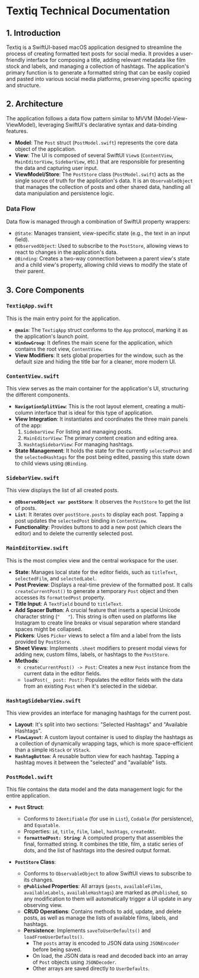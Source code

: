# Textiq Technical Documentation

## 1. Introduction

Textiq is a SwiftUI-based macOS application designed to streamline the process of creating formatted text posts for social media. It provides a user-friendly interface for composing a title, adding relevant metadata like film stock and labels, and managing a collection of hashtags. The application's primary function is to generate a formatted string that can be easily copied and pasted into various social media platforms, preserving specific spacing and structure.

## 2. Architecture

The application follows a data flow pattern similar to MVVM (Model-View-ViewModel), leveraging SwiftUI's declarative syntax and data-binding features.

-   **Model**: The `Post` struct (`PostModel.swift`) represents the core data object of the application.
-   **View**: The UI is composed of several SwiftUI `View`s (`ContentView`, `MainEditorView`, `SidebarView`, etc.) that are responsible for presenting the data and capturing user input.
-   **ViewModel/Store**: The `PostStore` class (`PostModel.swift`) acts as the single source of truth for the application's data. It is an `ObservableObject` that manages the collection of posts and other shared data, handling all data manipulation and persistence logic.

### Data Flow

Data flow is managed through a combination of SwiftUI property wrappers:

-   `@State`: Manages transient, view-specific state (e.g., the text in an input field).
-   `@ObservedObject`: Used to subscribe to the `PostStore`, allowing views to react to changes in the application's data.
-   `@Binding`: Creates a two-way connection between a parent view's state and a child view's property, allowing child views to modify the state of their parent.

## 3. Core Components

### `TextiqApp.swift`

This is the main entry point for the application.

-   **`@main`**: The `TextiqApp` struct conforms to the `App` protocol, marking it as the application's launch point.
-   **`WindowGroup`**: It defines the main scene for the application, which contains the root view, `ContentView`.
-   **View Modifiers**: It sets global properties for the window, such as the default size and hiding the title bar for a cleaner, more modern UI.

### `ContentView.swift`

This view serves as the main container for the application's UI, structuring the different components.

-   **`NavigationSplitView`**: This is the root layout element, creating a multi-column interface that is ideal for this type of application.
-   **View Integration**: It instantiates and coordinates the three main panels of the app:
    1.  `SidebarView`: For listing and managing posts.
    2.  `MainEditorView`: The primary content creation and editing area.
    3.  `HashtagSidebarView`: For managing hashtags.
-   **State Management**: It holds the state for the currently `selectedPost` and the `selectedHashtags` for the post being edited, passing this state down to child views using `@Binding`.

### `SidebarView.swift`

This view displays the list of all created posts.

-   **`@ObservedObject var postStore`**: It observes the `PostStore` to get the list of posts.
-   **`List`**: It iterates over `postStore.posts` to display each post. Tapping a post updates the `selectedPost` binding in `ContentView`.
-   **Functionality**: Provides buttons to add a new post (which clears the editor) and to delete the currently selected post.

### `MainEditorView.swift`

This is the most complex view and the central workspace for the user.

-   **State**: Manages local state for the editor fields, such as `titleText`, `selectedFilm`, and `selectedLabel`.
-   **Post Preview**: Displays a real-time preview of the formatted post. It calls `createCurrentPost()` to generate a temporary `Post` object and then accesses its `formattedPost` property.
-   **Title Input**: A `TextField` bound to `titleText`.
-   **Add Spacer Button**: A crucial feature that inserts a special Unicode character string (`" ‎ ‎ "`). This string is often used on platforms like Instagram to create line breaks or visual separation where standard spaces might be collapsed.
-   **Pickers**: Uses `Picker` views to select a film and a label from the lists provided by `PostStore`.
-   **Sheet Views**: Implements `.sheet` modifiers to present modal views for adding new, custom films, labels, or hashtags to the `PostStore`.
-   **Methods**:
    -   `createCurrentPost() -> Post`: Creates a new `Post` instance from the current data in the editor fields.
    -   `loadPost(_ post: Post)`: Populates the editor fields with the data from an existing `Post` when it's selected in the sidebar.

### `HashtagSidebarView.swift`

This view provides an interface for managing hashtags for the current post.

-   **Layout**: It's split into two sections: "Selected Hashtags" and "Available Hashtags".
-   **`FlowLayout`**: A custom layout container is used to display the hashtags as a collection of dynamically wrapping tags, which is more space-efficient than a simple `HStack` or `VStack`.
-   **`HashtagButton`**: A reusable button view for each hashtag. Tapping a hashtag moves it between the "selected" and "available" lists.

### `PostModel.swift`

This file contains the data model and the data management logic for the entire application.

-   **`Post` Struct**:
    -   Conforms to `Identifiable` (for use in `List`), `Codable` (for persistence), and `Equatable`.
    -   Properties: `id`, `title`, `film`, `label`, `hashtags`, `createdAt`.
    -   **`formattedPost: String`**: A computed property that assembles the final, formatted string. It combines the title, film, a static series of dots, and the list of hashtags into the desired output format.

-   **`PostStore` Class**:
    -   Conforms to `ObservableObject` to allow SwiftUI views to subscribe to its changes.
    -   **`@Published` Properties**: All arrays (`posts`, `availableFilms`, `availableLabels`, `availableHashtags`) are marked as `@Published`, so any modification to them will automatically trigger a UI update in any observing view.
    -   **CRUD Operations**: Contains methods to add, update, and delete posts, as well as manage the lists of available films, labels, and hashtags.
    -   **Persistence**: Implements `saveToUserDefaults()` and `loadFromUserDefaults()`.
        -   The `posts` array is encoded to JSON data using `JSONEncoder` before being saved.
        -   On load, the JSON data is read and decoded back into an array of `Post` objects using `JSONDecoder`.
        -   Other arrays are saved directly to `UserDefaults`.